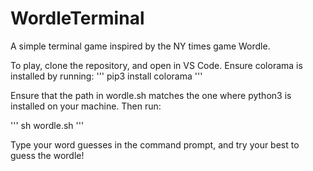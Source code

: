 # WordleTerminal
A simple terminal game inspired by the NY times game Wordle. 

To play, clone the repository, and open in VS Code. Ensure colorama is installed by running: 
'''
pip3 install colorama
'''

Ensure that the path in wordle.sh matches the one where python3 is installed on your machine. Then run:

'''
sh wordle.sh
'''

Type your word guesses in the command prompt, and try your best to guess the wordle!

